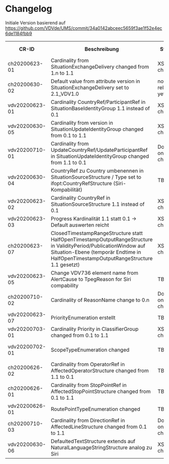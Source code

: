 # Changelog
Initiale Version basierend auf https://github.com/VDVde/UMS/commit/34a0142abceec5659f3ae1f52e4ec6de1184fbb9

<table>
    <tr>
        <th>CR-ID</th>
        <th>Beschreibung</th>
        <th>Status</th>
        <th>Status Techausschuss</th>
        <th>Status VDV736</th>
        <th>Status Siri</th>
        <th>Jira</th>        
    </tr>
    <tr>
        <td>ch20200623-01</td>
        <td>Cardinality from SituationExchangeDelivery changed from 1.n to 1.1</td>
        <td>XSD changed</td>
        <td>reviewed</td>
        <td>VDV-CR to do</td>
        <td>TBD</td>
        <td></td>
    </tr>
    <tr>
        <td>ch20200630-02</td>
        <td>Default value from attribute version in SituationExchangeDelivery set to 2.1_VDV1.0</td>
        <td>not relevant yet</td>
        <td></td>
        <td></td>
        <td></td>
        <td></td>
    </tr>
    <tr>
        <td>vdv20200623-01</td>
        <td>Cardinality CountryRef/ParticipantRef in SituationBaseIdentityGroup 1.1 instead of 0.1</td>
        <td>XSD changed</td>
        <td>reviewed</td>
        <td>known difference to Siri</td>
        <td>-</td>
        <td></td>
    </tr>    
    <tr>
        <td>vdv20200630-05</td>
        <td>Cardinality from version in SituationUpdateIdentityGroup changed from 0.1 to 1.1</td>
        <td>XSD changed</td>
        <td>reviewed</td>
        <td>known difference to Siri</td>
        <td></td>
        <td></td>
    </tr>
    <tr>
        <td>vdv20200710-01</td>
        <td>Cardinality from UpdateCountryRef/UpdateParticipantRef in SituationUpdateIdentityGroup changed from 1.1 to 0.1</td>
        <td>Doc-only change</td>
        <td>reviewed</td>
        <td></td>
        <td>-</td>
        <td></td>
    </tr>
    <tr>
        <td>vdv20200630-04</td>
        <td>CountryRef zu Country umbenennen in SituationSourceStructure / Type set to ifopt:CountryRefStructure (Siri-Kompabilität)</td>
        <td>TBD</td>
        <td></td>
        <td>VDV CR to do</td>
        <td>-</td>
        <td></td>
    </tr>
    <tr>
        <td>vdv20200623-02</td>
        <td>Cardinality CountryRef in SituationSourceStructure 1.1 instead of 0.1 </td>
        <td>XSD changed</td>
        <td>reviewed</td>
        <td>known difference to Siri</td>
        <td>-</td>
        <td></td>
    </tr>
    <tr>
        <td>vdv20200623-03</td>
        <td>Progress Kardinalität 1.1 statt 0.1 -> Default auswerten reicht</td>
        <td>XSD changed</td>
        <td>reviewed</td>
        <td>VDV CR to do</td>
        <td></td>
        <td></td>
    </tr>
    <tr>
        <td>ch20200623-07</td>
        <td>ClosedTimestampRangeStructure statt HalfOpenTimestampOutputRangeStructure in ValidityPeriod/PublicationWindow auf Situation-Ebene (temporär Endtime in HalfOpenTimestampOutputRangeStructure 1.1 gesetzt)</td>
        <td>XSD changed</td>
        <td></td>
        <td></td>
        <td></td>
        <td></td>
    </tr>
    <tr>
        <td>vdv20200623-05</td>
        <td>Change VDV736 element name from AlertCause to TpegReason for Siri compability</td>
        <td>TBD</td>
        <td></td>
        <td></td>
        <td></td>
        <td></td>
    </tr>
     <tr>
         <td>ch20200710-02</td>
         <td>Cardinality of ReasonName change to 0.n</td>
         <td>Doc-only change</td>
         <td></td>
         <td></td>
         <td></td>
         <td></td>
     </tr>
     <tr>
          <td>vdv20200623-07</td>
          <td>PriorityEnumeration erstellt</td>
          <td>TBD</td>
          <td></td>
          <td>VDV-CR to do</td>
          <td></td>
          <td></td>
      </tr>    
      <tr>
        <td>vdv20200703-01</td>
        <td>Cardinality Priority in ClassifierGroup changed from 0.1 to 1.1</td>
        <td>XSD changed</td>
        <td></td>
        <td>VDV-CR to do</td>
        <td></td>
        <td></td>
    </tr>
    <tr>
        <td>vdv20200702-01</td>
        <td>ScopeTypeEnumeration changed</td>
        <td>TBD</td>
        <td></td>
        <td></td>
        <td>Siri CR-015</td>
        <td></td>
    </tr>
    <tr>
        <td>ch20200626-02</td>
        <td>Cardinality from OperatorRef in AffectedOperatorStructure changed from 1.1 to 0.1</td>
        <td>TBD</td>
        <td></td>
        <td>VDV-CR to do</td>
        <td></td>
        <td></td>
    </tr>
    <tr>
        <td>ch20200626-01</td>
        <td>Cardinality from StopPointRef in AffectedStopPointStructure changed from 0.1 to 1.1</td>
        <td>TBD</td>
        <td></td>
        <td></td>
        <td>VDV-CR to do</td>
        <td></td>
    </tr>
    <tr>
        <td>vdv20200626-01</td>
        <td>RoutePointTypeEnumeration changed</td>
        <td>TBD</td>
        <td></td>
        <td>Siri CR-015</td>
        <td></td>
    </tr>
    <tr>
         <td>ch20200710-03</td>
         <td>Cardinality from DirectionRef in AffectedLineStructure changed from 0.1 to 1.1</td>
         <td>Doc-only change</td>
         <td></td>
         <td></td>
         <td></td>
         <td></td>
     </tr>
     <tr>     
        <td>vdv20200630-06</td>
        <td>DefaultedTextStructure extends auf NaturalLanguageStringStructure analog zu Siri</td>
         <td>XSD changed</td>
         <td></td>
         <td>VDV CR to do</td>
         <td></td>
         <td></td>
     </tr>
        
</table>

